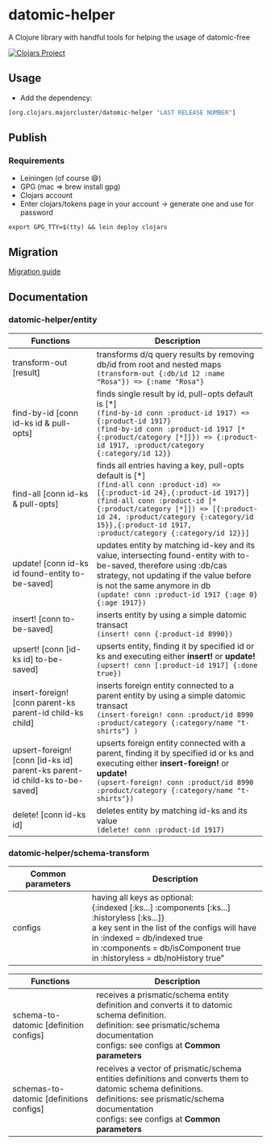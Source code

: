 # datomic-helper

A Clojure library with handful tools for helping the usage of datomic-free

[![Clojars Project](https://img.shields.io/clojars/v/org.clojars.majorcluster/datomic-helper.svg)](https://clojars.org/org.clojars.majorcluster/datomic-helper)

## Usage

* Add the dependency:
```clojure
[org.clojars.majorcluster/datomic-helper "LAST RELEASE NUMBER"]
```

## Publish
### Requirements
* Leiningen (of course 😄)
* GPG (mac => brew install gpg)
* Clojars account
* Enter clojars/tokens page in your account -> generate one and use for password
```shell
export GPG_TTY=$(tty) && lein deploy clojars
```

## Migration
[Migration guide](https://github.com/mtsbarbosa/datomic-helper/tree/main/doc/MIGRATION.md)

## Documentation
### datomic-helper/entity
| Functions     | Description |
| ------------- | ----------- |
| transform-out [result] |  transforms d/q query results by removing db/id from root and nested maps <br> `(transform-out {:db/id 12 :name "Rosa"}) => {:name "Rosa"}`|
| find-by-id [conn id-ks id & pull-opts] | finds single result by id, pull-opts default is [*] <br> `(find-by-id conn :product-id 1917) => {:product-id 1917}` <br> `(find-by-id conn :product-id 1917 [* {:product/category [*]]}) => {:product-id 1917, :product/category {:category/id 12}}`|
| find-all [conn id-ks & pull-opts] | finds all entries having a key, pull-opts default is [*] <br> `(find-all conn :product-id) => [{:product-id 24},{:product-id 1917}]` <br> `(find-all conn :product-id [* {:product/category [*]]) => [{:product-id 24, :product/category {:category/id 15}},{:product-id 1917, :product/category {:category/id 12}}]`|
| update! [conn id-ks id found-entity to-be-saved] | updates entity by matching id-key and its value, intersecting found-entity with to-be-saved, therefore using :db/cas strategy, not updating if the value before is not the same anymore in db <br> `(update! conn :product-id 1917 {:age 0} {:age 1917})`|
| insert! [conn to-be-saved] | inserts entity by using a simple datomic transact <br> `(insert! conn {:product-id 8990})` |
| upsert! [conn [id-ks id] to-be-saved] | upserts entity, finding it by specified id or ks and executing either **insert!** or **update!** <br> `(upsert! conn [:product-id 1917] {:done true})` |
| insert-foreign! [conn parent-ks parent-id child-ks child] | inserts foreign entity connected to a parent entity by using a simple datomic transact <br> `(insert-foreign! conn :product/id 8990 :product/category {:category/name "t-shirts"} )` |
| upsert-foreign! [conn [id-ks id] parent-ks parent-id child-ks to-be-saved] | upserts foreign entity connected with a parent, finding it by specified id or ks and executing either **insert-foreign!** or **update!** <br> `(upsert-foreign! conn :product/id 8990 :product/category {:category/name "t-shirts"})` |
| delete! [conn id-ks id] | deletes entity by matching id-ks and its value <br> `(delete! conn :product-id 1917)`|

### datomic-helper/schema-transform

|Common parameters| Description |
| --------------- | ----------- |
|configs|having all keys as optional: <br> {:indexed [:ks...] :components [:ks...] :historyless [:ks...]} <br> a key sent in the list of the configs will have <br> in :indexed = db/indexed true <br> in :components = db/isComponent true <br> in :historyless = db/noHistory true"|

| Functions     | Description |
| ------------- | ----------- |
| schema-to-datomic [definition configs] | receives a prismatic/schema entity definition and converts it to datomic schema definition.<br>definition: see prismatic/schema documentation<br>configs: see configs at **Common parameters** |
| schemas-to-datomic [definitions configs] | receives a vector of prismatic/schema entities definitions and converts them to datomic schema definitions.<br>definitions: see prismatic/schema documentation<br>configs: see configs at **Common parameters** |
